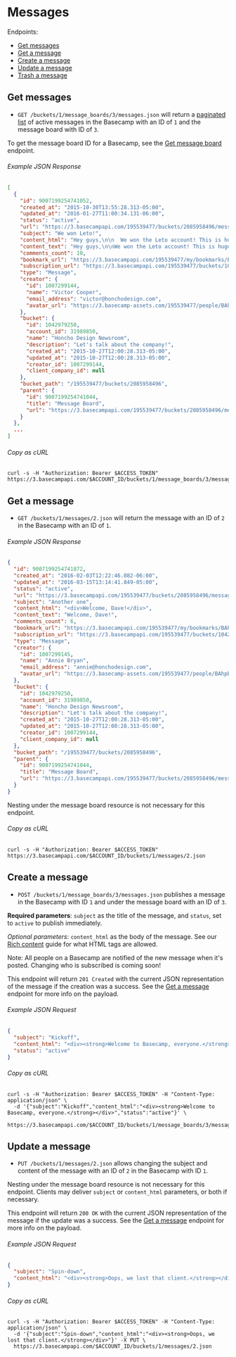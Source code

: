 Messages
========

Endpoints:

- [Get messages](#get-messages)
- [Get a message](#get-a-message)
- [Create a message](#create-a-message)
- [Update a message](#update-a-message)
- [Trash a message][1]

Get messages
------------

* `GET /buckets/1/message_boards/3/messages.json` will return a [paginated list][2] of active messages in the Basecamp with an ID of `1` and the message board with ID of `3`.

To get the message board ID for a Basecamp, see the [Get message board][3] endpoint.

###### Example JSON Response


``` json
[
  {
    "id": 9007199254741052,
    "created_at": "2015-10-30T13:55:28.313-05:00",
    "updated_at": "2016-01-27T11:00:34.131-06:00",
    "status": "active",
    "url": "https://3.basecampapi.com/195539477/buckets/2085958496/messages/9007199254741053",
    "subject": "We won Leto!",
    "content_html": "Hey guys,\n\n  We won the Leto account! This is huge for us, it really marks a turning point for the company.\n\n  As you know we've been pursuing bigger clients in the consumer space, but we've done so carefully. We've never been about getting the biggest clients - those are easy to get. We've been trying to get the best clients for us - ones that will challenge us, grow us, make us better, and ultimately giving us a platform to show how awesome you guys all are. And now we have that!\n\n  A big congrats to everyone who worked so hard to make this happen, and now the fun really begins. Most of the pitch team will stay on as leading members of the first project, the Leto Microsite.\n\n  Again, great job everyone, and let's go kick some more butt!",
    "content_text": "Hey guys,\n\nWe won the Leto account! This is huge for us, it really marks a turning point for the company.\n\nAs you know we've been pursuing bigger clients in the consumer space, but we've done so carefully. We've never been about getting the biggest clients - those are easy to get. We've been trying to get the best clients for us - ones that will challenge us, grow us, make us better, and ultimately giving us a platform to show how awesome you guys all are. And now we have that!\n\nA big congrats to everyone who worked so hard to make this happen, and now the fun really begins. Most of the pitch team will stay on as leading members of the first project, the Leto Microsite.\n\nAgain, great job everyone, and let's go kick some more butt!",
    "comments_count": 10,
    "bookmark_url": "https://3.basecampapi.com/195539477/my/bookmarks/BAh7CEkiCGdpZAY6BkVUSSI0Z2lkOi8vYmMzL1JlY29yZGluZy85MDA3MTk5MjU0NzQxMjM0P2V4cGlyZXNfaW4GOwBUSSIMcHVycG9zZQY7AFRJIg1yZWFkYWJsZQY7AFRJIg9leHBpcmVzX2F0BjsAVDA=--ceb1312e43bf42063c09d2679ac787d132dc6bff",
    "subscription_url": "https://3.basecampapi.com/195539477/buckets/1042979250/recordings/9007199254741052/subscription",
    "type": "Message",
    "creator": {
      "id": 1007299144,
      "name": "Victor Cooper",
      "email_address": "victor@honchodesign.com",
      "avatar_url": "https://3.basecamp-assets.com/195539477/people/BAhpBEgqCjw=--8266bb0507508f3d46050d57b65924d5e2a005f3/avatar-64-x4"
    },
    "bucket": {
      "id": 1042979250,
      "account_id": 31989850,
      "name": "Honcho Design Newsroom",
      "description": "Let's talk about the company!",
      "created_at": "2015-10-27T12:00:28.313-05:00",
      "updated_at": "2015-10-27T12:00:28.313-05:00",
      "creator_id": 1007299144,
      "client_company_id": null
    },
    "bucket_path": "/195539477/buckets/2085958496",
    "parent": {
      "id": 9007199254741044,
      "title": "Message Board",
      "url": "https://3.basecampapi.com/195539477/buckets/2085958496/message_boards/9007199254741044"
    }
  },
  ...
]
```

###### Copy as cURL

``` shell
curl -s -H "Authorization: Bearer $ACCESS_TOKEN" https://3.basecampapi.com/$ACCOUNT_ID/buckets/1/message_boards/3/messages.json
```


Get a message
-------------

* `GET /buckets/1/messages/2.json` will return the message with an ID of `2` in the Basecamp with an ID of `1`.

###### Example JSON Response

``` json
{
  "id": 9007199254741872,
  "created_at": "2016-02-03T12:22:46.082-06:00",
  "updated_at": "2016-03-15T13:14:41.849-05:00",
  "status": "active",
  "url": "https://3.basecampapi.com/195539477/buckets/2085958496/messages/9007199254741871",
  "subject": "Another one",
  "content_html": "<div>Welcome, Dave!</div>",
  "content_text": "Welcome, Dave!",
  "comments_count": 6,
  "bookmark_url": "https://3.basecampapi.com/195539477/my/bookmarks/BAh7CEkiCGdpZAY6BkVUSSI0Z2lkOi8vYmMzL1JlY29yZGluZy85MDA3MTk5MjU0NzQxMjM0P2V4cGlyZXNfaW4GOwBUSSIMcHVycG9zZQY7AFRJIg1yZWFkYWJsZQY7AFRJIg9leHBpcmVzX2F0BjsAVDA=--ceb1312e43bf42063c09d2679ac787d132dc6bff",
  "subscription_url": "https://3.basecampapi.com/195539477/buckets/1042979250/recordings/9007199254741872/subscription",
  "type": "Message",
  "creator": {
    "id": 1007299145,
    "name": "Annie Bryan",
    "email_address": "annie@honchodesign.com",
    "avatar_url": "https://3.basecamp-assets.com/195539477/people/BAhpBEkqCjw=--7e8e5d9e90e4898faee5f69e72def9e58da85fbe/avatar-64-x4"
  },
  "bucket": {
    "id": 1042979250,
    "account_id": 31989850,
    "name": "Honcho Design Newsroom",
    "description": "Let's talk about the company!",
    "created_at": "2015-10-27T12:00:28.313-05:00",
    "updated_at": "2015-10-27T12:00:28.313-05:00",
    "creator_id": 1007299144,
    "client_company_id": null
  },
  "bucket_path": "/195539477/buckets/2085958496",
  "parent": {
    "id": 9007199254741044,
    "title": "Message Board",
    "url": "https://3.basecampapi.com/195539477/buckets/2085958496/message_boards/9007199254741044"
  }
}
```

Nesting under the message board resource is not necessary for this endpoint.

###### Copy as cURL

``` shell
curl -s -H "Authorization: Bearer $ACCESS_TOKEN" https://3.basecampapi.com/$ACCOUNT_ID/buckets/1/messages/2.json
```


Create a message
----------------

* `POST /buckets/1/message_boards/3/messages.json` publishes a message in the Basecamp with ID `1` and under the message board with an ID of `3`.

**Required parameters**: `subject` as the title of the message, and `status`, set to `active` to publish immediately.

_Optional parameters_: `content_html` as the body of the message. See our [Rich content][4] guide for what HTML tags are allowed.

Note: All people on a Basecamp are notified of the new message when it's posted. Changing who is subscribed is coming soon!

This endpoint will return `201 Created` with the current JSON representation of the message if the creation was a success. See the [Get a message](#get-a-message) endpoint for more info on the payload.

###### Example JSON Request

``` json
{
  "subject": "Kickoff",
  "content_html": "<div><strong>Welcome to Basecamp, everyone.</strong></div>",
  "status": "active"
}
```

###### Copy as cURL

``` shell
curl -s -H "Authorization: Bearer $ACCESS_TOKEN" -H "Content-Type: application/json" \
  -d '{"subject":"Kickoff","content_html":"<div><strong>Welcome to Basecamp, everyone.</strong></div>","status":"active"}' \
  https://3.basecampapi.com/$ACCOUNT_ID/buckets/1/message_boards/3/messages.json
```


Update a message
----------------

* `PUT /buckets/1/messages/2.json` allows changing the subject and content of the message with an ID of `2` in the Basecamp with ID `1`.

Nesting under the message board resource is not necessary for this endpoint. Clients may deliver `subject` or `content_html` parameters, or both if necessary.

This endpoint will return `200 OK` with the current JSON representation of the message if the update was a success. See the [Get a message](#get-a-message) endpoint for more info on the payload.

###### Example JSON Request

``` json
{
  "subject": "Spin-down",
  "content_html": "<div><strong>Oops, we lost that client.</strong></div>"
}
```

###### Copy as cURL

``` shell
curl -s -H "Authorization: Bearer $ACCESS_TOKEN" -H "Content-Type: application/json" \
  -d '{"subject":"Spin-down","content_html":"<div><strong>Oops, we lost that client.</strong></div>"}' -X PUT \
  https://3.basecampapi.com/$ACCOUNT_ID/buckets/1/messages/2.json
```


[1]: https://github.com/basecamp/bc3-api/blob/master/sections/recordings.md#trash-a-recording
[2]: https://github.com/basecamp/bc3-api/blob/master/README.md#pagination
[3]: https://github.com/basecamp/bc3-api/blob/master/sections/message_boards.md#message-boards
[4]: https://github.com/basecamp/bc3-api/blob/master/README.md#rich-content
